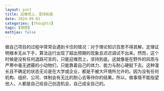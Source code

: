 ```yaml
---
layout: post
title: 迎难而上，坚持到底
date: 2024-09-03
categories: [thoughts]
tags: [随想]
mathjax: false
---
```


做自己项目的过程中常常会遇到卡住的情况：对于理论知识百思不得其解，定理证明根本无从下手，算法运行出现了超出预期的现象且迟迟调试不出来。然而，这个时候是没有任何退路可言的，只能迎难而上，坚持到底。这就像是在野外的风雨与严寒中毫无遮蔽的小动物们，只能靠着自己的体力、能力与耐心硬挺下去。这种漫长且不确定的状态无论是在大学或企业，都是不被大环境所允许的。因为没有任何机构、组织、公司、体制会有无比的耐心去等待你的结果。所以，做事情不能指望他人，人都是自己给自己创造机会，自己成全自己的。

